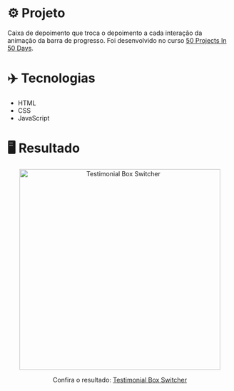 # ⚙️ Projeto

Caixa de depoimento que troca o depoimento a cada interação da animação da barra de progresso. Foi desenvolvido no curso <a href="https://www.udemy.com/share/103Pv2AEcYdFxQQXUH">50 Projects In 50 Days</a>.

# ✈️ Tecnologias

- HTML
- CSS
- JavaScript

# 🖥️ Resultado

<div align="center">
  <img alt="Testimonial Box Switcher" src="https://i.imgur.com/kTuyKnK.png" width="450px">
  <p>Confira o resultado: <a href="https://testimonial-box-switcher-ruuuff.netlify.app">Testimonial Box Switcher</a></p>
</div>
